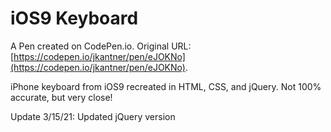 # iOS9 Keyboard

A Pen created on CodePen.io. Original URL: [https://codepen.io/jkantner/pen/eJOKNo](https://codepen.io/jkantner/pen/eJOKNo).

iPhone keyboard from iOS9 recreated in HTML, CSS, and jQuery. Not 100% accurate, but very close!

Update 3/15/21: Updated jQuery version